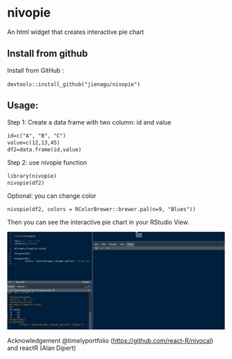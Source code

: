 # nivopie
An html widget that creates interactive pie chart

## Install from github
Install from GitHub : 

`devtools::install_github("jienagu/nivopie")`

## Usage:
Step 1: Create a data frame with two column: id and value

```
id=c("A", "B", "C") 
value=c(12,13,45) 
df2=data.frame(id,value)
```

Step 2: use nivopie function

```
library(nivopie) 
nivopie(df2)
```

Optional: you can change color 

```
nivopie(df2, colors = RColorBrewer::brewer.pal(n=9, "Blues"))
```

Then you can see the interactive pie chart in your RStudio View.

![demo](demo.gif)

Acknowledgement
@timelyportfolio (https://github.com/react-R/nivocal) and reactR (Alan Dipert)
